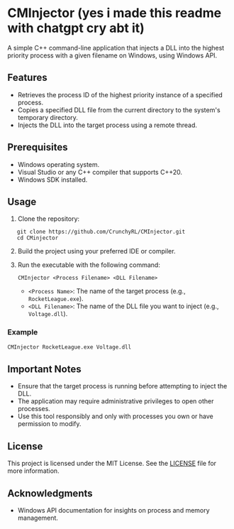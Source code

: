 # CMInjector (yes i made this readme with chatgpt cry abt it)

A simple C++ command-line application that injects a DLL into the highest priority process with a given filename on Windows, using Windows API.

## Features

- Retrieves the process ID of the highest priority instance of a specified process.
- Copies a specified DLL file from the current directory to the system's temporary directory.
- Injects the DLL into the target process using a remote thread.

## Prerequisites

- Windows operating system.
- Visual Studio or any C++ compiler that supports C++20.
- Windows SDK installed.

## Usage

1. Clone the repository:
```
   git clone https://github.com/CrunchyRL/CMInjector.git
   cd CMinjector
```
2. Build the project using your preferred IDE or compiler.

3. Run the executable with the following command:

   ```
   CMInjector <Process Filename> <DLL Filename>
   ```

   - `<Process Name>`: The name of the target process (e.g., `RocketLeague.exe`).
   - `<DLL Filename>`: The name of the DLL file you want to inject (e.g., `Voltage.dll`).

### Example

```bash
CMInjector RocketLeague.exe Voltage.dll
```

## Important Notes

- Ensure that the target process is running before attempting to inject the DLL.
- The application may require administrative privileges to open other processes.
- Use this tool responsibly and only with processes you own or have permission to modify.

## License

This project is licensed under the MIT License. See the [LICENSE](LICENSE) file for more information.

## Acknowledgments

- Windows API documentation for insights on process and memory management.
